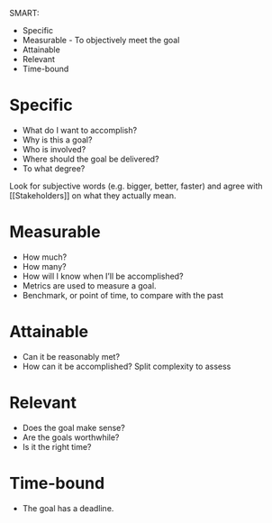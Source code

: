 SMART:
- Specific
- Measurable - To objectively meet the goal
- Attainable
- Relevant
- Time-bound

# Specific
- What do I want to accomplish?
- Why is this a goal?
- Who is involved?
- Where should the goal be delivered?
- To what degree?

Look for subjective words (e.g. bigger, better, faster) and agree with [[Stakeholders]] on what they actually mean.
# Measurable
- How much?
- How many?
- How will I know when I’ll be accomplished?
- Metrics are used to measure a goal.
- Benchmark, or point of time, to compare with the past
# Attainable
- Can it be reasonably met?
- How can it be accomplished? Split complexity to assess
# Relevant
- Does the goal make sense?
- Are the goals worthwhile?
- Is it the right time?
# Time-bound
- The goal has a deadline.